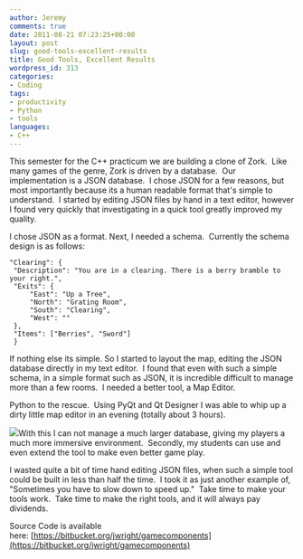 ```yaml
---
author: Jeremy
comments: true
date: 2011-08-21 07:23:25+00:00
layout: post
slug: good-tools-excellent-results
title: Good Tools, Excellent Results
wordpress_id: 313
categories:
- Coding
tags:
- productivity
- Python
- tools
languages: 
- C++
---
```


This semester for the C++ practicum we are building a clone of Zork.  Like many games of the genre, Zork is driven by a database.  Our implementation is a JSON database.  I chose JSON for a few reasons, but most importantly because its a human readable format that's simple to understand.  I started by editing JSON files by hand in a text editor, however I found very quickly that investigating in a quick tool greatly improved my quality.

<!-- more -->I chose JSON as a format. Next, I needed a schema.  Currently the schema design is as follows:

    
    "Clearing": {
     "Description": "You are in a clearing. There is a berry bramble to your right.",
     "Exits": {
         "East": "Up a Tree",
         "North": "Grating Room",
         "South": "Clearing",
         "West": ""
     },
     "Items": ["Berries", "Sword"]
     }


If nothing else its simple. So I started to layout the map, editing the JSON database directly in my text editor.  I found that even with such a simple schema, in a simple format such as JSON, it is incredible difficult to manage more than a few rooms.  I needed a better tool, a Map Editor.

Python to the rescue.  Using PyQt and Qt Designer I was able to whip up a dirty little map editor in an evening (totally about 3 hours).

[![](http://www.codestrokes.com/wp-content/uploads/2011/08/Screenshot-Practicum-Game-Editor-1024x786.png)](http://www.codestrokes.com/wp-content/uploads/2011/08/Screenshot-Practicum-Game-Editor.png)With this I can not manage a much larger database, giving my players a much more immersive environment.  Secondly, my students can use and even extend the tool to make even better game play.

I wasted quite a bit of time hand editing JSON files, when such a simple tool could be built in less than half the time.  I took it as just another example of, "Sometimes you have to slow down to speed up."  Take time to make your tools work.  Take time to make the right tools, and it will always pay dividends.

Source Code is available here: [https://bitbucket.org/jwright/gamecomponents](https://bitbucket.org/jwright/gamecomponents)




